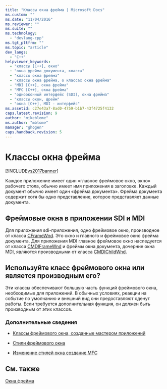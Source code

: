 ```yaml
---
title: "Классы окна фрейма | Microsoft Docs"
ms.custom: ""
ms.date: "11/04/2016"
ms.reviewer: ""
ms.suite: ""
ms.technology: 
  - "devlang-cpp"
ms.tgt_pltfrm: ""
ms.topic: "article"
dev_langs: 
  - "C++"
helpviewer_keywords: 
  - "классы [C++], окно"
  - "окна фрейма документа, классы"
  - "классы окна фрейма"
  - "классы окна фрейма, о классах окна фрейма"
  - "MDI [C++], окна фрейма"
  - "MFC [C++], окна фрейма"
  - "однооконный интерфейс (SDI), окна фрейма"
  - "классы окон, фрейм"
  - "окна [C++], MDI - интерфейс"
ms.assetid: c27e43a7-8ad0-4759-b1b7-43f4725f4132
caps.latest.revision: 9
author: "mikeblome"
ms.author: "mblome"
manager: "ghogen"
caps.handback.revision: 5
---
```

# Классы окна фрейма
[!INCLUDE[vs2017banner](../assembler/inline/includes/vs2017banner.md)]

Каждое приложение имеет один «главное фреймовое окно, окно» рабочего стола, обычно имеет имя приложения в заголовке.  Каждый документ обычно имеет один «фрейма документа». Фрейма документа содержит хотя бы одно представление, которое представляет данные документа.  
  
## Фреймовые окна в приложении SDI и MDI  
 Для приложения sdi\-приложения, одно фреймовое окно, производное от класса [CFrameWnd](../mfc/reference/cframewnd-class.md).  Это окно и главного и фреймовое окно фрейма документа.  Для приложения MDI главное фреймовое окно наследуется от класса [CMDIFrameWnd](../mfc/reference/cmdiframewnd-class.md) и фреймы окна документа, дочерние окна MDI, являются производными от класса [CMDIChildWnd](../mfc/reference/cmdichildwnd-class.md).  
  
## Используйте класс фреймового окна или является производным его?  
 Эти классы обеспечивают большую часть функций фреймового окна, необходимые для приложений.  В обычных условиях, реакции на событие по умолчанию и внешний вид они предоставляют оденут работы.  Если требуется дополнительная функция, он должен быть производным от этих классов.  
  
### Дополнительные сведения  
  
-   [Классы фреймового окна, созданные мастером приложений](../mfc/frame-window-classes-created-by-the-application-wizard.md)  
  
-   [Стили фреймового окна](../Topic/Frame-Window%20Styles%20\(C++\).md)  
  
-   [Изменение стилей окна создание MFC](../Topic/Changing%20the%20Styles%20of%20a%20Window%20Created%20by%20MFC.md)  
  
## См. также  
 [Окна фрейма](../mfc/frame-windows.md)